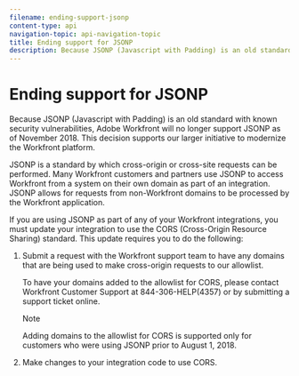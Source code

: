 ```yaml
---
filename: ending-support-jsonp
content-type: api
navigation-topic: api-navigation-topic
title: Ending support for JSONP
description: Because JSONP (Javascript with Padding) is an old standard with known security vulnerabilities, Adobe Workfront will no longer support JSONP as of November 2018. This decision supports our larger initiative to modernize the Workfront platform.
---
```


# Ending support for JSONP

Because JSONP (Javascript with Padding) is an old standard with known security vulnerabilities, Adobe Workfront will no longer support JSONP as of November 2018. This decision supports our larger initiative to modernize the Workfront platform.

JSONP is a standard by which cross-origin or cross-site requests can be performed. Many Workfront customers and partners use JSONP to access Workfront from a system on their own domain as part of an integration. JSONP allows for requests from non-Workfront domains to be processed by the Workfront application.

If you are using JSONP as part of any of your Workfront integrations, you must update your integration to use the CORS (Cross-Origin Resource Sharing) standard. This update requires you to do the following:

1. Submit a request with the Workfront support team to have any domains that are being used to make cross-origin requests to our allowlist. 
 
   To have your domains added to the allowlist for CORS, please contact Workfront Customer Support at 844-306-HELP(4357) or by submitting a support ticket online.

   >[!NOTE]
   >
   >Adding domains to the allowlist for CORS is supported only for customers who were using JSONP prior to August 1, 2018.

    
1. Make changes to your integration code to use CORS.

